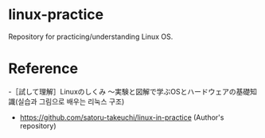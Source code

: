 # linux-practice
Repository for practicing/understanding Linux OS.

# Reference
-［試して理解］Linuxのしくみ ～実験と図解で学ぶOSとハードウェアの基礎知識(실습과 그림으로 배우는 리눅스 구조)
- https://github.com/satoru-takeuchi/linux-in-practice (Author's repository)

